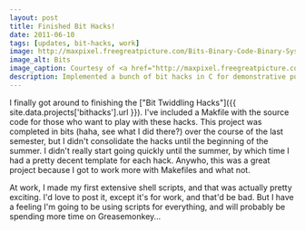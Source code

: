```yaml
---
layout: post
title: Finished Bit Hacks! 
date: 2011-06-10
tags: [updates, bit-hacks, work]
image: http://maxpixel.freegreatpicture.com/Bits-Binary-Code-Binary-System-Binary-Byte-475664
image_alt: Bits
image_caption: Courtesy of <a href="http://maxpixel.freegreatpicture.com/Bits-Binary-Code-Binary-System-Binary-Byte-475664">Maxpixel</a>
description: Implemented a bunch of bit hacks in C for demonstrative purposes and as to serve as a reference.
---
```


I finally got around to finishing the ["Bit Twiddling Hacks"]({{ site.data.projects['bithacks'].url }}). I've included a Makfile with the source code for those who want to play with these hacks. This project was completed in bits (haha, see what I did there?) over the course of the last semester, but I didn't consolidate the hacks until the beginning of the summer. I didn't really start going quickly until the summer, by which time I had a pretty decent template for each hack. Anywho, this was a great project because I got to work more with Makefiles and what not.

<!--more-->

At work, I made my first extensive shell scripts, and that was actually pretty exciting. I'd love to post it, except it's for work, and that'd be bad. But I have a feeling I'm going to be using scripts for everything, and will probably be spending more time on Greasemonkey...